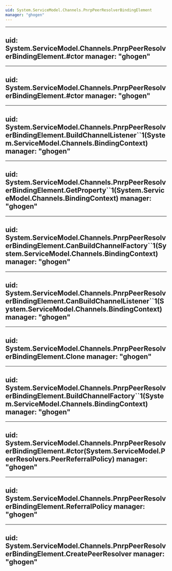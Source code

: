 ```yaml
---
uid: System.ServiceModel.Channels.PnrpPeerResolverBindingElement
manager: "ghogen"
---
```


---
uid: System.ServiceModel.Channels.PnrpPeerResolverBindingElement.#ctor
manager: "ghogen"
---

---
uid: System.ServiceModel.Channels.PnrpPeerResolverBindingElement.#ctor
manager: "ghogen"
---

---
uid: System.ServiceModel.Channels.PnrpPeerResolverBindingElement.BuildChannelListener``1(System.ServiceModel.Channels.BindingContext)
manager: "ghogen"
---

---
uid: System.ServiceModel.Channels.PnrpPeerResolverBindingElement.GetProperty``1(System.ServiceModel.Channels.BindingContext)
manager: "ghogen"
---

---
uid: System.ServiceModel.Channels.PnrpPeerResolverBindingElement.CanBuildChannelFactory``1(System.ServiceModel.Channels.BindingContext)
manager: "ghogen"
---

---
uid: System.ServiceModel.Channels.PnrpPeerResolverBindingElement.CanBuildChannelListener``1(System.ServiceModel.Channels.BindingContext)
manager: "ghogen"
---

---
uid: System.ServiceModel.Channels.PnrpPeerResolverBindingElement.Clone
manager: "ghogen"
---

---
uid: System.ServiceModel.Channels.PnrpPeerResolverBindingElement.BuildChannelFactory``1(System.ServiceModel.Channels.BindingContext)
manager: "ghogen"
---

---
uid: System.ServiceModel.Channels.PnrpPeerResolverBindingElement.#ctor(System.ServiceModel.PeerResolvers.PeerReferralPolicy)
manager: "ghogen"
---

---
uid: System.ServiceModel.Channels.PnrpPeerResolverBindingElement.ReferralPolicy
manager: "ghogen"
---

---
uid: System.ServiceModel.Channels.PnrpPeerResolverBindingElement.CreatePeerResolver
manager: "ghogen"
---
